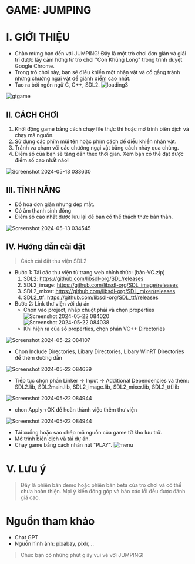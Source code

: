# GAME: JUMPING                                    
                                            
# I. GIỚI THIỆU
- Chào mừng bạn đến với JUMPING! Đây là một trò chơi đơn giản và giải trí được lấy cảm hứng từ trò chơi "Con Khủng Long" trong trình duyệt Google Chrome.
-  Trong trò chơi này, bạn sẽ điều khiển một nhân vật và cố gắng tránh những chướng ngại vật để giành điểm cao nhất.
- Tao ra bởi ngôn ngữ C, C++, SDL2.
![loading3](https://github.com/ntlinhhhhhh/Jumping/assets/160174186/bb8a8d13-98c9-4438-a204-4be833fd7ec1)

![gtgame](https://github.com/ntlinhhhhhh/Jumping/assets/160174186/e9af9e70-7bcf-432c-98d4-e4517afaadad)

## II. CÁCH CHƠI

1. Khởi động game bằng cách chạy file thực thi hoặc mở trình biên dịch và chạy mã nguồn.
2. Sử dụng các phím mũi tên hoặc phím cách để điều khiển nhân vật.
3. Tránh va chạm với các chướng ngại vật bằng cách nhảy qua chúng.
4. Điểm số của bạn sẽ tăng dần theo thời gian. Xem bạn có thể đạt được điểm số cao nhất nào!



![Screenshot 2024-05-13 033630](https://github.com/ntlinhhhhhh/Jumping/assets/160174186/11577f17-8735-4bf8-9e08-61feaaf1b310)


## III. TÍNH NĂNG

- Đồ họa đơn giản nhưng đẹp mắt.
- Có âm thanh sinh đông
- Điểm số cao nhất được lưu lại để bạn có thể thách thức bản thân.
  
![Screenshot 2024-05-13 034545](https://github.com/ntlinhhhhhh/Jumping/assets/160174186/691056b5-017f-4fe0-84e3-69ce6f9c2f04)

## IV. Hướng dẫn cài đặt

> Cách cài đặt thư viện SDL2
- Bước 1: Tải các thư viện từ trang web chính thức: (bản-VC.zip)
  1. SDL2: https://github.com/libsdl-org/SDL/releases
  2. SDL2_image: https://github.com/libsdl-org/SDL_image/releases
  3. SDL2_mixer: https://github.com/libsdl-org/SDL_mixer/releases
  4. SDL2_ttf: https://github.com/libsdl-org/SDL_ttf/releases
- Bước 2: Link thư viện với dự án
  + Chọn vào project, nhấp chuột phải và chọn properties
  ![Screenshot 2024-05-22 084020](https://github.com/ntlinhhhhhh/Jumping/assets/160174186/3ade927d-a40d-42f5-8bf7-041a1b9dd3cb)
  ![Screenshot 2024-05-22 084038](https://github.com/ntlinhhhhhh/Jumping/assets/160174186/b9ab65d6-324c-4449-a7b0-fd7b58b0db5a)
  + Khi hiện ra của sổ properties, chọn phần VC++ Directories

![Screenshot 2024-05-22 084107](https://github.com/ntlinhhhhhh/Jumping/assets/160174186/3e057756-dfd0-41de-92f5-acc0cb6318d3)
  + Chọn Include Directories, Libary Directories, Libary WinRT Directories để thêm đường dẫn
    

![Screenshot 2024-05-22 084639](https://github.com/ntlinhhhhhh/Jumping/assets/160174186/8a897d0a-affc-4940-91b8-da551c97beab)

+ Tiếp tục chọn phần Linker -> Input -> Additional Dependencies và thêm: SDL2.lib, SDL2main.lib, SDL2_image.lib, SDL2_mixer.lib, SDL2_ttf.lib


![Screenshot 2024-05-22 084944](https://github.com/ntlinhhhhhh/Jumping/assets/160174186/ff80565e-70df-4390-8ae8-628cf96f478e)
+ chon Apply->OK để hoàn thành việc thêm thư viện

![Screenshot 2024-05-22 084944](https://github.com/ntlinhhhhhh/Jumping/assets/160174186/9f3a5f92-d9e3-4e01-8f11-b396f24f1b60)

- Tải xuống hoặc sao chép mã nguồn của game từ kho lưu trữ.
- Mở trình biên dịch và tải dự án.
- Chạy game bằng cách nhấn nút "PLAY". 
![menu](https://github.com/ntlinhhhhhh/Jumping/assets/160174186/112075f7-d192-4da1-953a-1c0b4871b080)

# V. Lưu ý
> Đây là phiên bản demo hoặc phiên bản beta của trò chơi và có thể chưa hoàn thiện.
> Mọi ý kiến đóng góp và báo cáo lỗi đều được đánh giá cao.

# Nguồn tham khảo
- Chat GPT
- Nguồn hình ảnh: pixabay, pixlr,...
  
> Chúc bạn có những phút giây vui vẻ với JUMPING!



